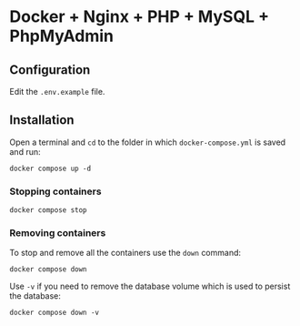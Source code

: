 # Docker + Nginx + PHP + MySQL + PhpMyAdmin

## Configuration

Edit the `.env.example` file.

## Installation

Open a terminal and `cd` to the folder in which `docker-compose.yml` is saved and run:

```
docker compose up -d
```

### Stopping containers

```
docker compose stop
```

### Removing containers

To stop and remove all the containers use the `down` command:

```
docker compose down
```

Use `-v` if you need to remove the database volume which is used to persist the database:

```
docker compose down -v
```
